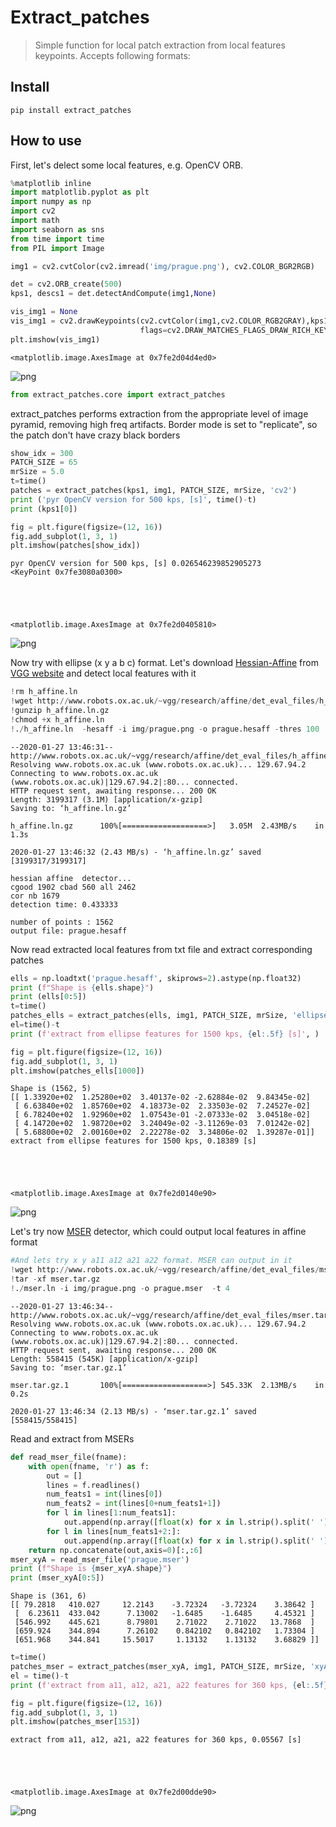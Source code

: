 # Extract_patches
> Simple function for local patch extraction from local features keypoints. Accepts following formats:


## Install

`pip install extract_patches`

## How to use

First, let's delect some local features, e.g. OpenCV ORB.

```python
%matplotlib inline
import matplotlib.pyplot as plt
import numpy as np
import cv2
import math
import seaborn as sns
from time import time
from PIL import Image

img1 = cv2.cvtColor(cv2.imread('img/prague.png'), cv2.COLOR_BGR2RGB)

det = cv2.ORB_create(500)
kps1, descs1 = det.detectAndCompute(img1,None)

vis_img1 = None
vis_img1 = cv2.drawKeypoints(cv2.cvtColor(img1,cv2.COLOR_RGB2GRAY),kps1,vis_img1, 
                             flags=cv2.DRAW_MATCHES_FLAGS_DRAW_RICH_KEYPOINTS)
plt.imshow(vis_img1)
```




    <matplotlib.image.AxesImage at 0x7fe2d04d4ed0>




![png](docs/images/output_4_1.png)


```python
from extract_patches.core import extract_patches
```

extract_patches performs extraction from the appropriate level of image pyramid, removing high freq artifacts. 
Border mode is set to "replicate", so the patch don't have crazy black borders

```python
show_idx = 300
PATCH_SIZE = 65
mrSize = 5.0
t=time()
patches = extract_patches(kps1, img1, PATCH_SIZE, mrSize, 'cv2')
print ('pyr OpenCV version for 500 kps, [s]', time()-t)
print (kps1[0])

fig = plt.figure(figsize=(12, 16))
fig.add_subplot(1, 3, 1) 
plt.imshow(patches[show_idx])
```

    pyr OpenCV version for 500 kps, [s] 0.026546239852905273
    <KeyPoint 0x7fe3080a0300>





    <matplotlib.image.AxesImage at 0x7fe2d0405810>




![png](docs/images/output_7_2.png)


Now try with ellipse (x y a b c) format. Let's download [Hessian-Affine](http://www.robots.ox.ac.uk/~vgg/research/affine/det_eval_files/mikolajczyk_ijcv2004.pdf) from [VGG website](http://www.robots.ox.ac.uk/~vgg/research/affine/detectors.html#binaries) and detect local features with it


```python
!rm h_affine.ln
!wget http://www.robots.ox.ac.uk/~vgg/research/affine/det_eval_files/h_affine.ln.gz
!gunzip h_affine.ln.gz
!chmod +x h_affine.ln
!./h_affine.ln  -hesaff -i img/prague.png -o prague.hesaff -thres 100
```

    --2020-01-27 13:46:31--  http://www.robots.ox.ac.uk/~vgg/research/affine/det_eval_files/h_affine.ln.gz
    Resolving www.robots.ox.ac.uk (www.robots.ox.ac.uk)... 129.67.94.2
    Connecting to www.robots.ox.ac.uk (www.robots.ox.ac.uk)|129.67.94.2|:80... connected.
    HTTP request sent, awaiting response... 200 OK
    Length: 3199317 (3.1M) [application/x-gzip]
    Saving to: ‘h_affine.ln.gz’
    
    h_affine.ln.gz      100%[===================>]   3.05M  2.43MB/s    in 1.3s    
    
    2020-01-27 13:46:32 (2.43 MB/s) - ‘h_affine.ln.gz’ saved [3199317/3199317]
    
    hessian affine  detector...
    cgood 1902 cbad 560 all 2462
    cor nb 1679
    detection time: 0.433333
    
    number of points : 1562
    output file: prague.hesaff


Now read extracted local features from txt file and extract corresponding patches

```python
ells = np.loadtxt('prague.hesaff', skiprows=2).astype(np.float32)
print (f"Shape is {ells.shape}")
print (ells[0:5])
t=time()
patches_ells = extract_patches(ells, img1, PATCH_SIZE, mrSize, 'ellipse')
el=time()-t
print (f'extract from ellipse features for 1500 kps, {el:.5f} [s]', )

fig = plt.figure(figsize=(12, 16))
fig.add_subplot(1, 3, 1) 
plt.imshow(patches_ells[1000])
```

    Shape is (1562, 5)
    [[ 1.33920e+02  1.25280e+02  3.40137e-02 -2.62884e-02  9.84345e-02]
     [ 6.63840e+02  1.85760e+02  4.18373e-02  2.33503e-02  7.24527e-02]
     [ 6.78240e+02  1.92960e+02  1.07543e-01 -2.07333e-02  3.04518e-02]
     [ 4.14720e+02  1.98720e+02  3.24049e-02 -3.11269e-03  7.01242e-02]
     [ 5.68800e+02  2.00160e+02  2.22278e-02  3.34806e-02  1.39287e-01]]
    extract from ellipse features for 1500 kps, 0.18389 [s]





    <matplotlib.image.AxesImage at 0x7fe2d0140e90>




![png](docs/images/output_11_2.png)


Let's try now [MSER](http://cmp.felk.cvut.cz/~matas/papers/matas-bmvc02.pdf) detector, which could output local features in affine format

```python
#And lets try x y a11 a12 a21 a22 format. MSER can output in it
!wget http://www.robots.ox.ac.uk/~vgg/research/affine/det_eval_files/mser.tar.gz
!tar -xf mser.tar.gz
!./mser.ln -i img/prague.png -o prague.mser  -t 4
```

    --2020-01-27 13:46:34--  http://www.robots.ox.ac.uk/~vgg/research/affine/det_eval_files/mser.tar.gz
    Resolving www.robots.ox.ac.uk (www.robots.ox.ac.uk)... 129.67.94.2
    Connecting to www.robots.ox.ac.uk (www.robots.ox.ac.uk)|129.67.94.2|:80... connected.
    HTTP request sent, awaiting response... 200 OK
    Length: 558415 (545K) [application/x-gzip]
    Saving to: ‘mser.tar.gz.1’
    
    mser.tar.gz.1       100%[===================>] 545.33K  2.13MB/s    in 0.2s    
    
    2020-01-27 13:46:34 (2.13 MB/s) - ‘mser.tar.gz.1’ saved [558415/558415]
    


Read and extract from MSERs 

```python
def read_mser_file(fname):
    with open(fname, 'r') as f:
        out = []
        lines = f.readlines()
        num_feats1 = int(lines[0])
        num_feats2 = int(lines[0+num_feats1+1])
        for l in lines[1:num_feats1]:
            out.append(np.array([float(x) for x in l.strip().split(' ')]).reshape(1,-1))
        for l in lines[num_feats1+2:]:
            out.append(np.array([float(x) for x in l.strip().split(' ')]).reshape(1,-1))
    return np.concatenate(out,axis=0)[:,:6]
mser_xyA = read_mser_file('prague.mser')
print (f"Shape is {mser_xyA.shape}")
print (mser_xyA[0:5])
```

    Shape is (361, 6)
    [[ 79.2818   410.027     12.2143    -3.72324   -3.72324    3.38642 ]
     [  6.23611  433.042      7.13002   -1.6485    -1.6485     4.45321 ]
     [546.992    445.621      8.79801    2.71022    2.71022   13.7868  ]
     [659.924    344.894      7.26102    0.842102   0.842102   1.73304 ]
     [651.968    344.841     15.5017     1.13132    1.13132    3.68829 ]]


```python
t=time()
patches_mser = extract_patches(mser_xyA, img1, PATCH_SIZE, mrSize, 'xyA')
el = time()-t
print (f'extract from a11, a12, a21, a22 features for 360 kps, {el:.5f} [s]')

fig = plt.figure(figsize=(12, 16))
fig.add_subplot(1, 3, 1) 
plt.imshow(patches_mser[153])
```

    extract from a11, a12, a21, a22 features for 360 kps, 0.05567 [s]





    <matplotlib.image.AxesImage at 0x7fe2d00dde90>




![png](docs/images/output_16_2.png)

